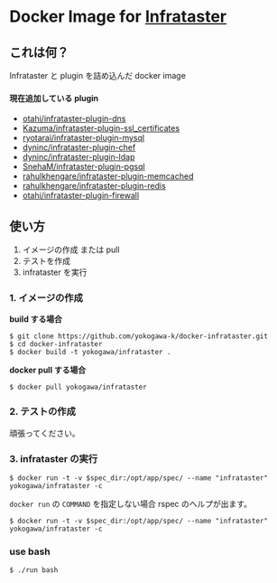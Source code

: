 Docker Image for [Infrataster](https://github.com/ryotarai/infrataster)
====

これは何？
----

Infrataster と plugin を詰め込んだ docker image

#### 現在追加している plugin

- [otahi/infrataster-plugin-dns](https://github.com/otahi/infrataster-plugin-dns)
- [Kazuma/infrataster-plugin-ssl_certificates](https://github.com/Kazuma/infrataster-plugin-ssl_certificates)
- [ryotarai/infrataster-plugin-mysql](https://github.com/ryotarai/infrataster-plugin-mysql)
- [dyninc/infrataster-plugin-chef](https://github.com/dyninc/infrataster-plugin-chef)
- [dyninc/infrataster-plugin-ldap](https://github.com/dyninc/infrataster-plugin-ldap)
- [SnehaM/infrataster-plugin-pgsql](https://github.com/SnehaM/infrataster-plugin-pgsql)
- [rahulkhengare/infrataster-plugin-memcached](https://github.com/rahulkhengare/infrataster-plugin-memcached)
- [rahulkhengare/infrataster-plugin-redis](https://github.com/rahulkhengare/infrataster-plugin-redis)
- [otahi/infrataster-plugin-firewall](https://github.com/otahi/infrataster-plugin-firewall)

使い方
----

1. イメージの作成 または pull
2. テストを作成
3. infrataster を実行

### 1. イメージの作成

**build する場合**

```console
$ git clone https://github.com/yokogawa-k/docker-infrataster.git
$ cd docker-infrataster
$ docker build -t yokogawa/infrataster .
```

**docker pull する場合**

```console
$ docker pull yokogawa/infrataster
```

### 2. テストの作成

頑張ってください。

### 3. infrataster の実行

```console
$ docker run -t -v $spec_dir:/opt/app/spec/ --name "infrataster" yokogawa/infrataster -c 
```

`docker run` の `COMMAND` を指定しない場合 rspec のヘルプが出ます。

```console
$ docker run -t -v $spec_dir:/opt/app/spec/ --name "infrataster" yokogawa/infrataster -c 
```

### use bash

```console
$ ./run bash
```

